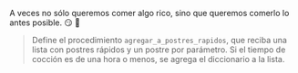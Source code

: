 A veces no sólo queremos comer algo rico, sino que queremos comerlo lo antes posible. :smirk: :cake:

> Define el procedimiento `agregar_a_postres_rapidos`, que reciba una lista con postres rápidos y un postre por parámetro. Si el tiempo de cocción es de una hora o menos, se agrega el diccionario a la lista. 